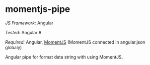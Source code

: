 # momentjs-pipe

*JS Framework:* Angular

*Tested:* Angular 8

*Required:* Angular, [MomentJS][1] (MomentJS connected in angular.json globaly)

[1]: https://momentjs.com/

Angular pipe for format data string with using MomentJS.
